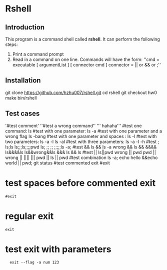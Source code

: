 # Rshell
## Introduction
This program is a command shell called **rshell**. It can perform the following steps:
1. Print a command prompt
2. Read in a command on one line. Commands will have the form:
''cmd         = executable [ argumentList ] [ connector cmd ]
connector   = || or && or ;''
## Installation
git clone https://github.com/hzhu007/rshell.git
cd rshell
git checkout hw0
make
bin/rshell
## Test cases
'#test comment'
''#test a wrong command''
'''    hahaha'''
#test one command:
    ls
#test with one parameter:
    ls -a
#test with one parameter and a wrong flag
    ls -bang
#test with one parameter and spaces :
    ls      -l
#test with two parameters:
    ls -a -l
    ls -al
#test with three parameters:
    ls -a -l -h
#test ;
    ls;ls
    ls;;;ls;;;;pwd
    ls; ;; ;; ;;;;;ls -a;
#test &&
    ls && ls -a
    wrong && ls
    &&
    &&&&
    ls&&&&ls
    ls&&wrong&&ls
    &&&
    ls   &&   ls
#test ||
    ls||pwd
    wrong || pwd
    pwd || wrong
    ||
    ||||
    |||
    pwd || ls    ||     pwd
#test combination
    ls -a; echo hello &&echo world || pwd; git status
#test commented exit
    #exit
# test spaces before commented exit
    #exit
# regular exit
    exit
# test exit with parameters
      exit --flag -a num 123
